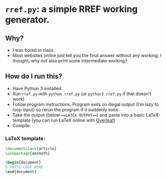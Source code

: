 # `rref.py`: a simple RREF working generator.

## Why?

- I was bored in class.
- Most websites online just tell you the final answer without any working; I thought, why not also print some intermediate working?

## How do I run this?

- Have Python 3 installed.
- Run `rref.py` with `python rref.py` (or `python3 rref.py` if that doesn't work)
- Follow program instructions. Program exits on illegal output (I'm lazy to loop input) so rerun the program if it suddenly exits.
- Take the output (below `==LATEX OUTPUT==`) and paste into a basic LaTeX template (you can run LaTeX online with [Overleaf](overleaf.com))
- Compile.

### LaTeX template:

```latex
\documentclass{article}
\usepackage{amsmath}

\begin{document}
% PASTE CODE HERE
\end{document}
```
